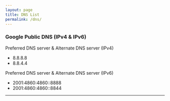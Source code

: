 ```yaml
---
layout: page
title: DNS List
permalink: /dns/
---
```


### Google Public DNS (IPv4 & IPv6)

Preferred DNS server & Alternate DNS server (IPv4)

- 8.8.8.8
- 8.8.4.4

Preferred DNS server & Alternate DNS server (IPv6)

- 2001:4860:4860::8888
- 2001:4860:4860::8844

- - -